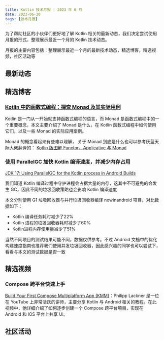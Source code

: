 ```yaml
---
title: Kotlin 技术月报 | 2023 年 6 月
date: 2023-06-30
tags: [技术月报]
---
```


为了帮助社区的小伙伴们更好地了解 Kotlin 相关的最新动态，我们决定尝试使用月报的形式，整理展示最近一个月的 Kotlin 技术动态。

月报的主要内容包括：整理展示最近一个月的最新技术动态，精选博客，精选视频，社区活动等

## 最新动态


## 精选博客
### [Kotlin 中的函数式编程：探索 Monad 及其实际用例](https://medium.com/@summitkumar/functional-programming-in-kotlin-exploring-monads-and-their-real-world-use-cases-5a8b23be1268)

Kotlin 是一门从一开始就支持函数式编程的语言，而 Monad 是函数式编程中的一个重要概念，本文主要介绍了 Monad 是什么，在 Kotlin 函数式编程中如何使用它们，以及一些 Monad 的实际应用案例。

Monad 的概念看起来有些难以理解， 关于 Monad 到底是什么也可以参考灰蓝天际大佬翻译的：
[Kotlin 版图解 Functor、Applicative 与 Monad](https://hltj.me/kotlin/2017/08/25/kotlin-functor-applicative-monad-cn.html)

### 使用 ParallelGC 加快 Kotlin 编译速度，并减少内存占用
[JDK 17: Using ParallelGC for the Kotlin process in Android Builds](https://dev.to/cdsap/jdk-17-using-parellgc-for-the-kotlin-process-in-android-builds-24af)

我们知道 Kotlin 编译过程中守护进程会占据大量的内存，这其中不可避免的会发生 GC，因此不同的垃圾回收策略也会影响 Kotlin 编译速度

本文分别使用 G1 垃圾回收器与并行垃圾回收器编译 nowinandroid 项目，对比数据如下：

- Kotlin 编译任务耗时减少了22%
- Kotlin 进程的垃圾回收器耗时减少了60% 
- Kotlin进程内存使用量减少了51%

当然不同项目的测试结果可能不同，数据仅供参考。不过 Android 文档中的优化构建速度指南也推荐我们使用并发垃圾回收器，因此感兴趣的同学也可以尝试下，看看与本文的测试数据是否一致

## 精选视频
### Compose 跨平台快速上手
[Build Your First Compose Multiplatform App (KMM)](https://www.youtube.com/watch?v=ZxBUd2TbVGk)：Philipp Lackner 是一位在 YouTube 上非常活跃的讲师，主要分享 Kotlin 与 Android 相关的教程。在此视频中，他详细介绍了如何逐步创建一个 Compose 跨平台项目，实现在 Android 和 iOS 平台上共享 UI。

## 社区活动